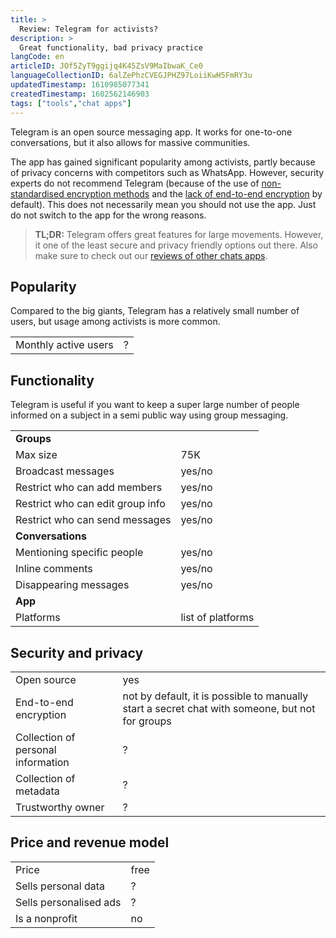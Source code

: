 ```yaml
---
title: >
  Review: Telegram for activists?
description: >
  Great functionality, bad privacy practice
langCode: en
articleID: JOf5ZyT9ggijq4K45ZsV9MaIbwaK_Ce0
languageCollectionID: 6alZePhzCVEGJPHZ97LoiiKwH5FmRY3u
updatedTimestamp: 1610985077341
createdTimestamp: 1602562146903
tags: ["tools","chat apps"]
---
```


Telegram is an open source messaging app. It works for one-to-one conversations, but it also allows for massive communities.

The app has gained significant popularity among activists, partly because of privacy concerns with competitors such as WhatsApp. However, security experts do not recommend Telegram (because of the use of [non-standardised encryption methods](https://security.stackexchange.com/questions/49782/is-telegram-secure) and the [lack of end-to-end encryption](https://www.kaspersky.com/blog/telegram-privacy-security/38444/) by default). This does not necessarily mean you should not use the app. Just do not switch to the app for the wrong reasons.

> **TL;DR:** Telegram offers great features for large movements. However, it one of the least secure and privacy friendly options out there. Also make sure to check out our [reviews of other chats apps](/tools/chat-apps).

## **Popularity**

Compared to the big giants, Telegram has a relatively small number of users, but usage among activists is more common.

<div><table><tbody><tr><td>Monthly active users</td><td>?</td></tr></tbody></table></div>

## **Functionality**

Telegram is useful if you want to keep a super large number of people informed on a subject in a semi public way using group messaging.

<div><table><tbody><tr><td><strong>Groups</strong></td></tr><tr><td>Max size</td><td>75K</td></tr><tr><td>Broadcast messages</td><td>yes/no</td></tr><tr><td>Restrict who can add members</td><td>yes/no</td></tr><tr><td>Restrict who can edit group info</td><td>yes/no</td></tr><tr><td>Restrict who can send messages</td><td>yes/no</td></tr><tr><td><strong>Conversations</strong></td></tr><tr><td>Mentioning specific people</td><td>yes/no</td></tr><tr><td>Inline comments</td><td>yes/no</td></tr><tr><td>Disappearing messages</td><td>yes/no</td></tr><tr><td><strong>App</strong></td></tr><tr><td>Platforms</td><td>list of platforms</td></tr></tbody></table></div>

## **Security and privacy**

<div><table><tbody><tr><td>Open source</td><td>yes</td></tr><tr><td>End-to-end encryption</td><td>not by default, it is possible to manually start a secret chat with someone, but not for groups</td></tr><tr><td>Collection of personal information</td><td>?</td></tr><tr><td>Collection of metadata</td><td>?</td></tr><tr><td>Trustworthy owner</td><td>?</td></tr></tbody></table></div>

## **Price and revenue model**

<div><table><tbody><tr><td>Price</td><td>free</td></tr><tr><td>Sells personal data</td><td>?</td></tr><tr><td>Sells personalised ads</td><td>?</td></tr><tr><td>Is a nonprofit</td><td>no</td></tr></tbody></table></div>